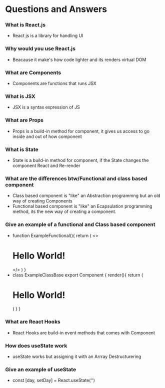 # Questions and Answers


### What is React.js
- React js is a library for handling UI

### Why would you use React.js
- Beacause it make's how code lighter and its renders virtual DOM

### What are Components
- Components are functions that runs JSX

### What is JSX
- JSX is a syntax expression of JS

### What are Props
- Props is a build-in method for component, it gives us access to go inside and out of how component

### What is State
- State is a build-in method for component, if the State changes the component React and Re-render

### What are the differences btw/Functional and class based component
- Class based component is "like" an Abstraction programmng but an old way of creating Components
- Functional based component is "like" an Ecapsulation programming method, its the new way of creating a component.

### Give an example of a functional and Class based component
- function ExampleFunctional(){
   return (
      <>
         <h1>Hello World!</h1>
      </>
   )
}
- class ExampleClassBase export Component {
   render(){
      return (
         <div>
           <h1>Hello World!</h1>
         </div>
      )
   }
}

### What are React Hooks
- React Hooks are build-in event methods that comes with Component

### How does useState work
- useState works but assigning it with an Arrray Destructurering

### Give an example of useState
- const [day, setDay] = React.useState('')